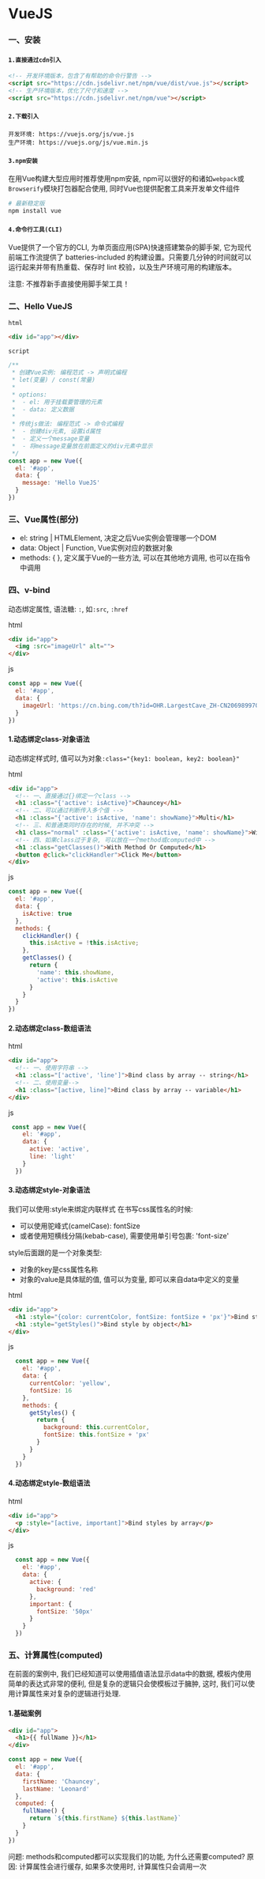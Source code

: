 # VueJS

### 一、安装

#### `1.直接通过cdn引入`

```html
<!-- 开发环境版本，包含了有帮助的命令行警告 -->
<script src="https://cdn.jsdelivr.net/npm/vue/dist/vue.js"></script>
<!-- 生产环境版本，优化了尺寸和速度 -->
<script src="https://cdn.jsdelivr.net/npm/vue"></script>
```

#### `2.下载引入`

```text
开发环境: https://vuejs.org/js/vue.js
生产环境: https://vuejs.org/js/vue.min.js
```

#### `3.npm安装`

在用Vue构建大型应用时推荐使用npm安装, npm可以很好的和诸如`webpack`或`Browserify`模块打包器配合使用, 同时Vue也提供配套工具来开发单文件组件

```bash
# 最新稳定版
npm install vue
```

#### `4.命令行工具(CLI)`

Vue提供了一个官方的CLI, 为单页面应用(SPA)快速搭建繁杂的脚手架, 它为现代前端工作流提供了 batteries-included 的构建设置。只需要几分钟的时间就可以运行起来并带有热重载、保存时 lint 校验，以及生产环境可用的构建版本。

注意: 不推荐新手直接使用脚手架工具！

### 二、Hello VueJS

`html`

```html
<div id="app"></div>
```

`script`

```javascript
/**
 * 创建Vue实例: 编程范式 -> 声明式编程
 * let(变量) / const(常量)
 *
 * options:
 *  - el: 用于挂载要管理的元素
 *  - data: 定义数据
 *
 * 传统js做法: 编程范式 -> 命令式编程
 *  - 创建div元素, 设置id属性
 *  - 定义一个message变量
 *  - 将message变量放在前面定义的div元素中显示
 */
const app = new Vue({
  el: '#app',
  data: {
    message: 'Hello VueJS'
  }
})
```

### 三、Vue属性(部分)

-   el: string | HTMLElement, 决定之后Vue实例会管理哪一个DOM
-   data: Object | Function, Vue实例对应的数据对象
-   methods: { }, 定义属于Vue的一些方法, 可以在其他地方调用, 也可以在指令中调用

### 四、v-bind

动态绑定属性, 语法糖: `:`, 如`:src`, `:href`

html

```html
<div id="app">
  <img :src="imageUrl" alt="">
</div>
```

js

```javascript
const app = new Vue({
  el: '#app',
  data: {
    imageUrl: 'https://cn.bing.com/th?id=OHR.LargestCave_ZH-CN2069899703_1920x1080.jpg&rf=LaDigue_1920x1080.jpg&pid=hp'
  }
})
```

#### 1.动态绑定class-对象语法

动态绑定样式时, 值可以为对象`:class="{key1: boolean, key2: boolean}"`

html

```html
<div id="app">
  <!-- 一、直接通过{}绑定一个class -->
  <h1 :class="{'active': isActive}">Chauncey</h1>
  <!-- 二、可以通过判断传入多个值 -->
  <h1 :class="{'active': isActive, 'name': showName}">Multi</h1>
  <!-- 三、和普通类同时存在的时候, 并不冲突 -->
  <h1 class="normal" :class="{'active': isActive, 'name': showName}">With Normal class</h1>
  <!-- 四、如果class过于复杂, 可以放在一个method或computed中 -->
  <h1 :class="getClasses()">With Method Or Computed</h1>
  <button @click="clickHandler">Click Me</button>
</div>
```

js

```javascript
const app = new Vue({
  el: '#app',
  data: {
    isActive: true
  },
  methods: {
    clickHandler() {
      this.isActive = !this.isActive;
    },
    getClasses() {
      return {
        'name': this.showName,
        'active': this.isActive
      }
    }
  }
})
```

#### 2.动态绑定class-数组语法

html

```html
<div id="app">
  <!-- 一、使用字符串 -->
  <h1 :class="['active', 'line']">Bind class by array -- string</h1>
  <!-- 二、使用变量-->
  <h1 :class="[active, line]">Bind class by array -- variable</h1>
</div>
```

js

```javascript
 const app = new Vue({
    el: '#app',
    data: {
      active: 'active',
      line: 'light'
    }
  })
```

#### 3.动态绑定style-对象语法

我们可以使用:style来绑定内联样式
在书写css属性名的时候:
- 可以使用驼峰式(camelCase): fontSize
- 或者使用短横线分隔(kebab-case), 需要使用单引号包裹: 'font-size'

style后面跟的是一个对象类型:
- 对象的key是css属性名称
- 对象的value是具体赋的值, 值可以为变量, 即可以来自data中定义的变量

html

```html
<div id="app">
  <h1 :style="{color: currentColor, fontSize: fontSize + 'px'}">Bind style by object</h1>
  <h1 :style="getStyles()">Bind style by object</h1>
</div>
```

js

```javascript
  const app = new Vue({
    el: '#app',
    data: {
      currentColor: 'yellow',
      fontSize: 16
    },
    methods: {
      getStyles() {
        return {
          background: this.currentColor,
          fontSize: this.fontSize + 'px'
        }
      }
    }
  })
```

#### 4.动态绑定style-数组语法

html

```html
<div id="app">
  <p :style="[active, important]">Bind styles by array</p>
</div>
```

js

```javascript
  const app = new Vue({
    el: '#app',
    data: {
      active: {
        background: 'red'
      },
      important: {
        fontSize: '50px'
      }
    }
  })
```

### 五、计算属性(computed)

在前面的案例中, 我们已经知道可以使用插值语法显示data中的数据, 模板内使用简单的表达式非常的便利, 但是复杂的逻辑只会使模板过于臃肿, 这时, 我们可以使用计算属性来对复杂的逻辑进行处理.

#### 1.基础案例

```html
<div id="app">
  <h1>{{ fullName }}</h1>
</div>
```

```javascript
const app = new Vue({
  el: '#app',
  data: {
    firstName: 'Chauncey',
    lastName: 'Leonard'
  },
  computed: {
    fullName() {
      return `${this.firstName} ${this.lastName}`
    }
  }
})
```

问题: methods和computed都可以实现我们的功能, 为什么还需要computed?
原因: 计算属性会进行缓存, 如果多次使用时, 计算属性只会调用一次
